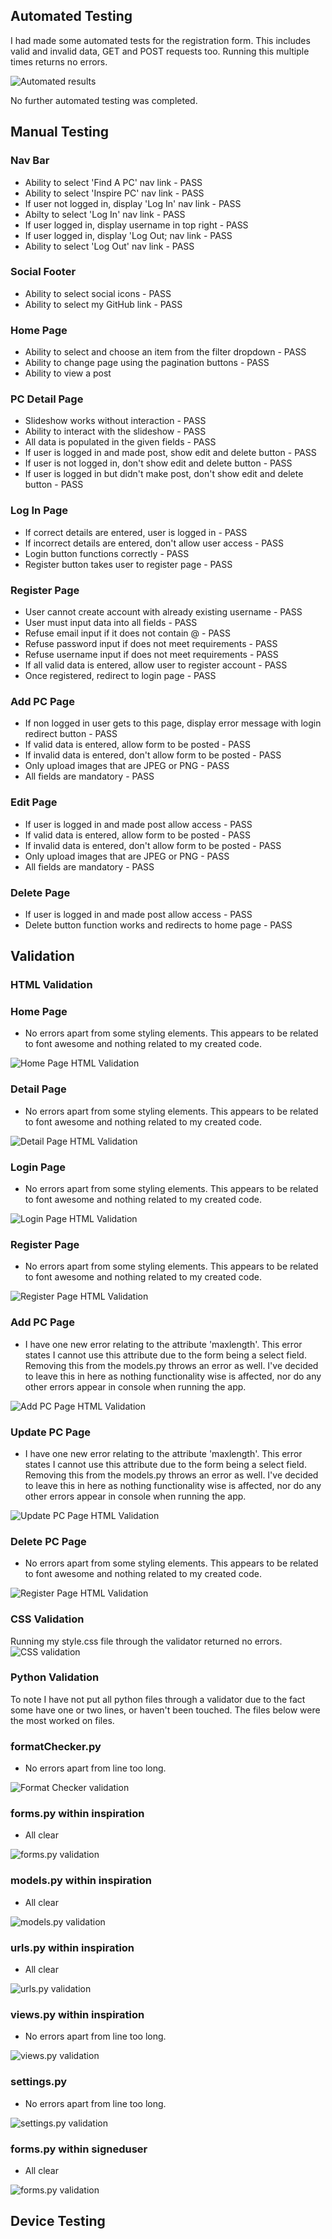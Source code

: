 ## Automated Testing

I had made some automated tests for the registration form.  This includes valid and invalid data, GET and POST requests too.  Running this multiple times returns no errors.

![Automated results](static/readme/automated-test-result.jpg)

No further automated testing was completed.

## Manual Testing

### Nav Bar
  - Ability to select 'Find A PC' nav link - PASS
  - Ability to select 'Inspire PC' nav link - PASS
  - If user not logged in, display 'Log In' nav link - PASS
  - Abilty to select 'Log In' nav link - PASS
  - If user logged in, display username in top right - PASS
  - If user logged in, display 'Log Out; nav link - PASS
  - Ability to select 'Log Out' nav link - PASS

### Social Footer
  - Ability to select social icons - PASS
  - Ability to select my GitHub link - PASS


### Home Page
  - Ability to select and choose an item from the filter dropdown - PASS
  - Ability to change page using the pagination buttons - PASS
  - Ability to view a post

### PC Detail Page
  - Slideshow works without interaction - PASS
  - Ability to interact with the slideshow - PASS
  - All data is populated in the given fields - PASS
  - If user is logged in and made post, show edit and delete button - PASS
  - If user is not logged in, don't show edit and delete button - PASS
  - If user is logged in but didn't make post, don't show edit and delete button - PASS

### Log In Page
  - If correct details are entered, user is logged in - PASS
  - If incorrect details are entered, don't allow user access - PASS
  - Login button functions correctly - PASS
  - Register button takes user to register page - PASS

### Register Page
  - User cannot create account with already existing username - PASS
  - User must input data into all fields - PASS
  - Refuse email input if it does not contain @ - PASS
  - Refuse password input if does not meet requirements - PASS
  - Refuse username input if does not meet requirements - PASS
  - If all valid data is entered, allow user to register account - PASS
  - Once registered, redirect to login page - PASS

### Add PC Page
  - If non logged in user gets to this page, display error message with login redirect button - PASS
  - If valid data is entered, allow form to be posted - PASS
  - If invalid data is entered, don't allow form to be posted - PASS
  - Only upload images that are JPEG or PNG - PASS
  - All fields are mandatory - PASS

### Edit Page
  - If user is logged in and made post allow access - PASS
  - If valid data is entered, allow form to be posted - PASS
  - If invalid data is entered, don't allow form to be posted - PASS
  - Only upload images that are JPEG or PNG - PASS
  - All fields are mandatory - PASS

### Delete Page
  - If user is logged in and made post allow access - PASS
  - Delete button function works and redirects to home page - PASS


## Validation 

### HTML Validation
### Home Page 
  - No errors apart from some styling elements. This appears to be related to font awesome and nothing related to my created code.

![Home Page HTML Validation](static/readme/html-home-validation.jpg)

### Detail Page
  - No errors apart from some styling elements. This appears to be related to font awesome and nothing related to my created code.

![Detail Page HTML Validation](static/readme/detailview-html-validation.jpg)

### Login Page
  - No errors apart from some styling elements. This appears to be related to font awesome and nothing related to my created code.

![Login Page HTML Validation](static/readme/login-html-validation.jpg)

### Register Page
  - No errors apart from some styling elements. This appears to be related to font awesome and nothing related to my created code.

![Register Page HTML Validation](static/readme/register-html-validation.jpg)

### Add PC Page
  - I have one new error relating to the attribute 'maxlength'.  This error states I cannot use this attribute due to the form being a select field.  Removing this from the models.py throws an error as well.
    I've decided to leave this in here as nothing functionality wise is affected, nor do any other errors appear in console when running the app.

![Add PC Page HTML Validation](static/readme/addpc-html-validation.jpg)

### Update PC Page
  - I have one new error relating to the attribute 'maxlength'.  This error states I cannot use this attribute due to the form being a select field.  Removing this from the models.py throws an error as well.
    I've decided to leave this in here as nothing functionality wise is affected, nor do any other errors appear in console when running the app.

![Update PC Page HTML Validation](static/readme/updatepc-html-validation.jpg)

### Delete PC Page
  - No errors apart from some styling elements. This appears to be related to font awesome and nothing related to my created code.

![Register Page HTML Validation](static/readme/deletepc-html-validation.jpg)

### CSS Validation

Running my style.css file through the validator returned no errors.
![CSS validation](static/readme/css-validation.jpg)

### Python Validation
To note I have not put all python files through a validator due to the fact some have one or two lines, or haven't been touched.  The files below were the most worked on files.

### formatChecker.py
  - No errors apart from line too long.

![Format Checker validation](static/readme/format-checker-validation.jpg)

### forms.py within inspiration
  - All clear

![forms.py validation](static/readme/formspy-inspiration-validation.jpg)

### models.py within inspiration
  - All clear

![models.py validation](static/readme/models-inspiration-validation.jpg)

### urls.py within inspiration
  - All clear

![urls.py validation](static/readme/urlsinspiration-validation.jpg)

### views.py within inspiration
  - No errors apart from line too long. 

![views.py validation](static/readme/views-inspiration-validation.jpg)

### settings.py
  - No errors apart from line too long.

![settings.py validation](static/readme/settings-validation.jpg)

### forms.py within signeduser
  - All clear

![forms.py validation](static/readme/user-forms-validation.jpg)


## Device Testing


 
